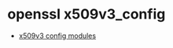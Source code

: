 # openssl x509v3_config

- [x509v3 config modules](https://www.openssl.org/docs/man1.1.1/man5/x509v3_config.html)
